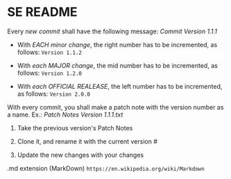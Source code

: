# SE README

Every *new commit* shall have the following message: *Commit Version 1.1.1*

* With *EACH minor change*, the right number has to be incremented, as follows: `Version 1.1.2`

* With *each MAJOR change*, the mid number has to be incremented, as follows: `Version 1.2.0`

* With *each OFFICIAL REALEASE*, the left number has to be incremented, as follows: `Version 2.0.0`

With every commit, you shall make a patch note with the version number as a name. Ex.: *Patch Notes Version 1.1.1.txt*

1. Take the previous version's Patch Notes

2. Clone it, and rename it with the current version #

3. Update the new changes with your changes

.md extension (MarkDown)
`https://en.wikipedia.org/wiki/Markdown`
